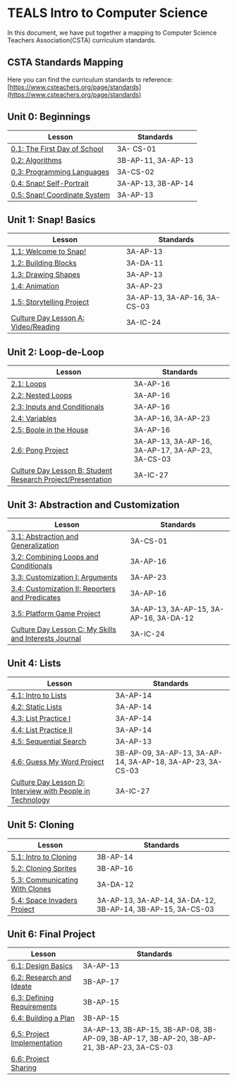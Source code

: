 # TEALS Intro to Computer Science

In this document, we have put together a mapping to Computer Science Teachers Association(CSTA) curriculum standards.

## CSTA Standards Mapping

Here you can find the curriculum standards to reference: [https://www.csteachers.org/page/standards](https://www.csteachers.org/page/standards)

## Unit 0: Beginnings

| Lesson | Standards |
| ------ | ---------- |
| [0.1: The First Day of School][] | 3A- CS-01 |
| [0.2: Algorithms][] | 3B-AP-11, 3A-AP-13|
| [0.3: Programming Languages][] | 3A-CS-02 |
| [0.4: Snap! Self-Portrait][] | 3A-AP-13, 3B-AP-14|
| [0.5: Snap! Coordinate System][] | 3A-AP-13 |

## Unit 1: Snap! Basics

| Lesson | Standards |
| ------ | ---------- |
| [1.1: Welcome to Snap!][] | 3A-AP-13 |
| [1.2: Building Blocks][] | 3A-DA-11 |
| [1.3: Drawing Shapes][] | 3A-AP-13 |
| [1.4: Animation][] | 3A-AP-23 |
| [1.5: Storytelling Project][] | 3A-AP-13, 3A-AP-16, 3A-CS-03 |
| [Culture Day Lesson A: Video/Reading][] | 3A-IC-24 |

## Unit 2: Loop-de-Loop

| Lesson | Standards |
| ------ | ---------- |
| [2.1: Loops][] | 3A-AP-16 |
| [2.2: Nested Loops][] | 3A-AP-16 |
| [2.3: Inputs and Conditionals][] | 3A-AP-16 |
| [2.4: Variables][] | 3A-AP-16, 3A-AP-23 |
| [2.5: Boole in the House][] | 3A-AP-16 |
| [2.6: Pong Project][] | 3A-AP-13, 3A-AP-16, 3A-AP-17, 3A-AP-23, 3A-CS-03 |
| [Culture Day Lesson B: Student Research Project/Presentation][] | 3A-IC-27 |

## Unit 3: Abstraction and Customization

| Lesson | Standards |
| ------ | ---------- |
| [3.1: Abstraction and Generalization][] | 3A-CS-01 |
| [3.2: Combining Loops and Conditionals][] | 3A-AP-16 |
| [3.3: Customization I: Arguments][] | 3A-AP-23 |
| [3.4: Customization II: Reporters and Predicates][] | 3A-AP-16 |
| [3.5: Platform Game Project][] | 3A-AP-13, 3A-AP-15, 3A-AP-16, 3A-DA-12 |
| [Culture Day Lesson C: My Skills and Interests Journal][] | 3A-IC-24 |

## Unit 4: Lists

| Lesson | Standards |
| ------ | ---------- |
| [4.1: Intro to Lists][] | 3A-AP-14 |
| [4.2: Static Lists][] | 3A-AP-14 |
| [4.3: List Practice I][] | 3A-AP-14 |
| [4.4: List Practice II][] | 3A-AP-14 |
| [4.5: Sequential Search][] | 3A-AP-13 |
| [4.6: Guess My Word Project][] | 3B-AP-09, 3A-AP-13, 3A-AP-14, 3A-AP-18, 3A-AP-23, 3A-CS-03 |
| [Culture Day Lesson D: Interview with People in Technology][] | 3A-IC-27 |

## Unit 5: Cloning

| Lesson | Standards |
| ------ | ---------- |
| [5.1: Intro to Cloning][] | 3B-AP-14 |
| [5.2: Cloning Sprites][] | 3B-AP-16 |
| [5.3: Communicating With Clones][] | 3A-DA-12 |
| [5.4: Space Invaders Project][] | 3A-AP-13, 3A-AP-14, 3A-DA-12, 3B-AP-14, 3B-AP-15, 3A-CS-03 |

## Unit 6: Final Project

| Lesson | Standards |
| ------ | ---------- |
| [6.1: Design Basics][] | 3A-AP-13 |
| [6.2: Research and Ideate][] | 3B-AP-17 |
| [6.3: Defining Requirements][] | 3B-AP-15 |
| [6.4: Building a Plan][] | 3B-AP-15 |
| [6.5: Project Implementation][] | 3A-AP-13, 3B-AP-15, 3B-AP-08, 3B-AP-09, 3B-AP-17, 3B-AP-20, 3B-AP-21, 3B-AP-23, 3A-CS-03 |
| [6.6: Project Sharing][] | |

[0.1: The First Day of School]:lesson_01.md
[0.2: Algorithms]:lesson_02.md
[0.3: Programming Languages]:lesson_03.md
[0.4: Snap! Self-Portrait]:lesson_04.md
[0.5: Snap! Coordinate System]:lesson_05.md
[1.1: Welcome to Snap!]:lesson_11.md
[1.2: Building Blocks]:lesson_12.md
[1.3: Drawing Shapes]:lesson_13.md
[1.4: Animation]:lesson_14.md
[1.5: Storytelling Project]:lesson_15.md
[Culture Day Lesson A: Video/Reading]:culture_day_lesson_a.md
[2.1: Loops]:lesson_21.md
[2.2: Nested Loops]:lesson_22.md
[2.3: Inputs and Conditionals]:lesson_23.md
[2.4: Variables]:lesson_24.md
[2.5: Boole in the House]:lesson_25.md
[2.6: Pong Project]:lesson_26.md
[Culture Day Lesson B: Student Research Project/Presentation]:culture_day_lesson_b.md
[3.1: Abstraction and Generalization]:lesson_31.md
[3.2: Combining Loops and Conditionals]:lesson_32.md
[3.3: Customization I: Arguments]:lesson_33.md
[3.4: Customization II: Reporters and Predicates]:lesson_34.md
[3.5: Platform Game Project]:lesson_35.md
[Culture Day Lesson C: My Skills and Interests Journal]:culture_day_lesson_c.md
[4.1: Intro to Lists]:lesson_41.md
[4.2: Static Lists]:lesson_42.md
[4.3: List Practice I]:lesson_43.md
[4.4: List Practice II]:lesson_44.md
[4.5: Sequential Search]:lesson_45.md
[4.6: Guess My Word Project]:lesson_46.md
[Culture Day Lesson D: Interview with People in Technology]:culture_day_lesson_d.md
[5.1: Intro to Cloning]:lesson_51.md
[5.2: Cloning Sprites]:lesson_52.md
[5.3: Communicating with Clones]:lesson_53.md
[5.4: Space Invaders Project]:lesson_54.md
[6.1: Design Basics]:lesson_61.md
[6.2: Research and Ideate]:lesson_62.md
[6.3: Defining Requirements]:lesson_63.md
[6.4: Building a Plan]:lesson_64.md
[6.5: Project Implementation]:lesson_65.md
[6.6: Project Sharing]:lesson_66.md
